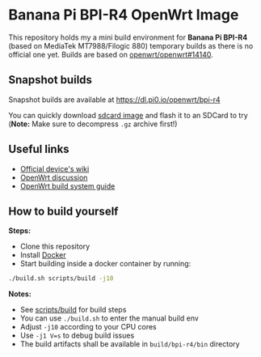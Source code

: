 # Banana Pi BPI-R4 OpenWrt Image

This repository holds my a mini build environment for **Banana Pi BPI-R4** (based on MediaTek MT7988/Filogic 880) temporary builds as there is no official one yet. Builds are  based on [openwrt/openwrt#14140](https://github.com/openwrt/openwrt/pull/14140).

## Snapshot builds

Snapshot builds are available at https://dl.pi0.io/openwrt/bpi-r4

You can quickly download [sdcard image](openwrt-mediatek-filogic-bananapi_bpi-r4-sdcard.img.gz) and flash it to an SDCard to try (**Note:** Make sure to decompress `.gz` archive first!)

## Useful links

- [Official device's wiki](https://wiki.banana-pi.org/Banana_Pi_BPI-R4)
- [OpenWrt discussion](https://forum.openwrt.org/t/a-new-dual-10g-router-based-on-filogic-880-banana-pi-bpi-r4/163861/112)
- [OpenWrt build system guide](https://openwrt.org/docs/guide-developer/toolchain/use-buildsystem)

## How to build yourself

**Steps:**

- Clone this repository
- Install [Docker](https://www.docker.com/get-started/)
- Start building inside a docker container by running:

```sh
./build.sh scripts/build -j10
```

**Notes:**

- See [scripts/build](./scripts/build) for build steps
- You can use `./build.sh` to enter the manual build env
- Adjust `-j10` according to your CPU cores
- Use `-j1 V=s` to debug build issues
- The build artifacts shall be available in `build/bpi-r4/bin` directory
